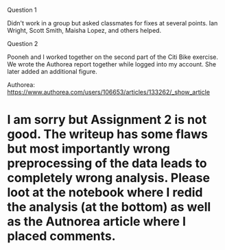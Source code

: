 Question 1

Didn't work in a group but asked classmates for fixes at several points. Ian Wright, Scott Smith, Maisha Lopez, and others helped.


Question 2

Pooneh and I worked together on the second part of the Citi Bike exercise. We wrote the Authorea report together while logged into my account. She later added an additional figure.

Authorea: https://www.authorea.com/users/106653/articles/133262/_show_article

# I am sorry but Assignment 2  is not good. The writeup has some flaws but most importantly wrong preprocessing of the data leads to completely wrong analysis. Please loot at the notebook where I redid the analysis (at the bottom) as well as the Autnorea article where I placed comments.
